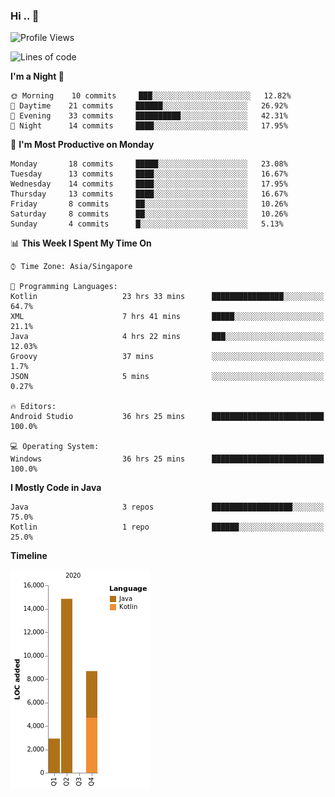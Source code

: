 ### Hi .. 👋

<!--
**Goggxi/goggxi** is a ✨ _special_ ✨ repository because its `README.md` (this file) appears on your GitHub profile.

Here are some ideas to get you started:

- 🔭 I’m currently working on ...
- 🌱 I’m currently learning ...
- 👯 I’m looking to collaborate on ...
- 🤔 I’m looking for help with ...
- 💬 Ask me about ...
- 📫 How to reach me: ...
- 😄 Pronouns: ...
- ⚡ Fun fact: ...
-->

<!--START_SECTION:waka-->
![Profile Views](http://img.shields.io/badge/Profile%20Views-44-blue)

![Lines of code](https://img.shields.io/badge/From%20Hello%20World%20I%27ve%20Written-12962%20lines%20of%20code-blue)

**I'm a Night 🦉** 

```text
🌞 Morning    10 commits     ███░░░░░░░░░░░░░░░░░░░░░░   12.82% 
🌆 Daytime    21 commits     ██████░░░░░░░░░░░░░░░░░░░   26.92% 
🌃 Evening    33 commits     ██████████░░░░░░░░░░░░░░░   42.31% 
🌙 Night      14 commits     ████░░░░░░░░░░░░░░░░░░░░░   17.95%

```
📅 **I'm Most Productive on Monday** 

```text
Monday       18 commits     █████░░░░░░░░░░░░░░░░░░░░   23.08% 
Tuesday      13 commits     ████░░░░░░░░░░░░░░░░░░░░░   16.67% 
Wednesday    14 commits     ████░░░░░░░░░░░░░░░░░░░░░   17.95% 
Thursday     13 commits     ████░░░░░░░░░░░░░░░░░░░░░   16.67% 
Friday       8 commits      ██░░░░░░░░░░░░░░░░░░░░░░░   10.26% 
Saturday     8 commits      ██░░░░░░░░░░░░░░░░░░░░░░░   10.26% 
Sunday       4 commits      █░░░░░░░░░░░░░░░░░░░░░░░░   5.13%

```


📊 **This Week I Spent My Time On** 

```text
⌚︎ Time Zone: Asia/Singapore

💬 Programming Languages: 
Kotlin                   23 hrs 33 mins      ████████████████░░░░░░░░░   64.7% 
XML                      7 hrs 41 mins       █████░░░░░░░░░░░░░░░░░░░░   21.1% 
Java                     4 hrs 22 mins       ███░░░░░░░░░░░░░░░░░░░░░░   12.03% 
Groovy                   37 mins             ░░░░░░░░░░░░░░░░░░░░░░░░░   1.7% 
JSON                     5 mins              ░░░░░░░░░░░░░░░░░░░░░░░░░   0.27%

🔥 Editors: 
Android Studio           36 hrs 25 mins      █████████████████████████   100.0%

💻 Operating System: 
Windows                  36 hrs 25 mins      █████████████████████████   100.0%

```

**I Mostly Code in Java** 

```text
Java                     3 repos             ██████████████████░░░░░░░   75.0% 
Kotlin                   1 repo              ██████░░░░░░░░░░░░░░░░░░░   25.0%

```


**Timeline**

![Chart not found](https://raw.githubusercontent.com/Goggxi/Goggxi/master/charts/bar_graph.png) 


<!--END_SECTION:waka-->
